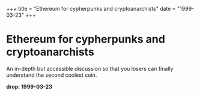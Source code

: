 +++
title = "Ethereum for cypherpunks and cryptoanarchists"
date = "1999-03-23"
+++



# Ethereum for cypherpunks and cryptoanarchists

An in-depth but accessible discussion so that you losers can finally understand the second coolest coin.

**drop: 1999-03-23**